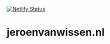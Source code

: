 [![Netlify Status](https://api.netlify.com/api/v1/badges/c3358a94-db52-4ef3-9b33-646e94750cd9/deploy-status)](https://app.netlify.com/sites/wissen-weblog/deploys)

# jeroenvanwissen.nl
